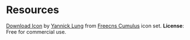 # Resources

[Download Icon](https://www.iconfinder.com/icons/183297/download_icon) by [Yannick Lung](http://www.yanlu.de) from [Freecns Cumulus](https://www.iconfinder.com/iconsets/freecns-cumulus) icon set. **License**: Free for commercial use.
